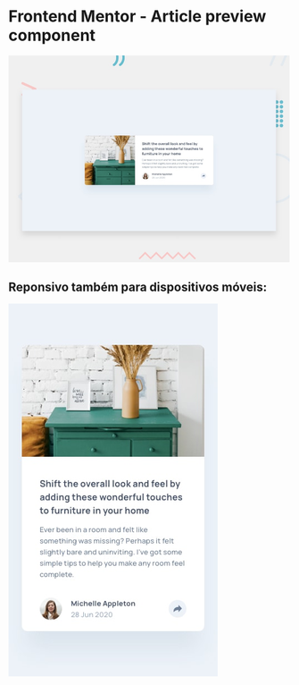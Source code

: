 # Frontend Mentor - Article preview component

![Design preview for the Article preview component coding challenge](./design/desktop-preview.jpg)

## Reponsivo também para dispositivos móveis:

![alt text](design/mobile-design.jpg)

